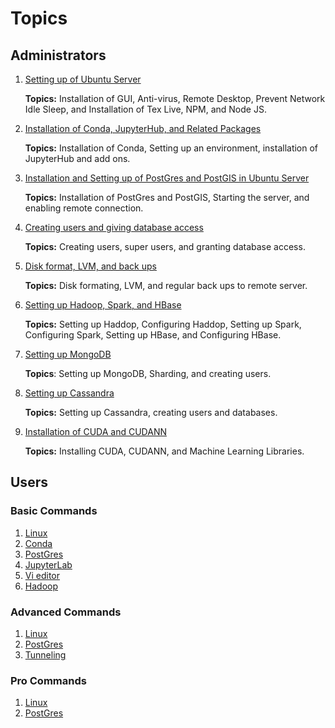 # Topics

## Administrators

1. [Setting up of Ubuntu Server](ubuntu.html)

    __Topics:__ Installation of GUI, Anti-virus, Remote Desktop, Prevent Network Idle Sleep, and Installation of Tex Live, NPM, and Node JS.
    
2. [Installation of Conda, JupyterHub, and Related Packages](jupyterHub.html)

    __Topics:__ Installation of Conda, Setting up an environment, installation of JupyterHub and add ons. 

3. [Installation and Setting up of PostGres and PostGIS in Ubuntu Server](postGres.html)

    __Topics:__ Installation of PostGres and PostGIS, Starting the server, and enabling remote connection. 

4. [Creating users and giving database access](users.html)

    __Topics:__ Creating users, super users, and granting database access.
  
5. [Disk format, LVM, and back ups](lvm.html)

    __Topics:__ Disk formating, LVM, and regular back ups to remote server. 
  
6. [Setting up Hadoop, Spark, and HBase](bigData.html)

    __Topics:__ Setting up Haddop, Configuring Haddop, Setting up Spark, Configuring Spark, Setting up HBase, and Configuring HBase.
  
7. [Setting up MongoDB](mongoDB.html)

    __Topics__: Setting up MongoDB, Sharding, and creating users.
   
8. [Setting up Cassandra](cassandra.html)

    __Topics:__ Setting up Cassandra, creating users and databases.

9. [Installation of CUDA and CUDANN](cuda.html)

    __Topics:__ Installing CUDA, CUDANN, and Machine Learning Libraries. 

## Users

### Basic Commands
1. [Linux](linuxCommands.html)
2. [Conda](condaCommands.html)
3. [PostGres](postGresCommands.html)
4. [JupyterLab](jupyterLabCommands.html)
5. [Vi editor](viCommands.html)
6. [Hadoop](hadoop.html)

### Advanced Commands
1. [Linux](linuxAdvCommands.html)
2. [PostGres](postGresAdvCommands.html)
3. [Tunneling](sshAdvCommands.html)


### Pro Commands
1. [Linux](linuxProCommands.html)
2. [PostGres](postGresProCommands.html)

